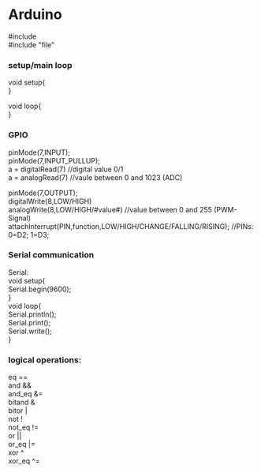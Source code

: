 # Arduino

#include <library> \
#include "file"

### setup/main loop

void setup{ \
}

void loop{ \
}



### GPIO

pinMode(7,INPUT); \
pinMode(7,INPUT_PULLUP); \
a = digitalRead(7)	//digital value 0/1 \
a = analogRead(7)   //vaule between 0 and 1023 (ADC)

pinMode(7,OUTPUT); \
digitalWrite(8,LOW/HIGH) \
analogWrite(8,LOW/HIGH/#value#)   //value between 0 and 255 (PWM-Signal) \
attachInterrupt(PIN,function,LOW/HIGH/CHANGE/FALLING/RISING);   //PINs: 0=D2; 1=D3;



### Serial communication

Serial: \
void setup{ \
  Serial.begin(9600); \
} \
void loop{ \
  Serial.println(); \
  Serial.print(); \
  Serial.write(); \
}



### logical operations:

eq              == \
and             && \
and_eq          &= \
bitand          & \
bitor           | \
not             ! \
not_eq          != \
or              || \
or_eq           |= \
xor             ^ \
xor_eq          ^=
